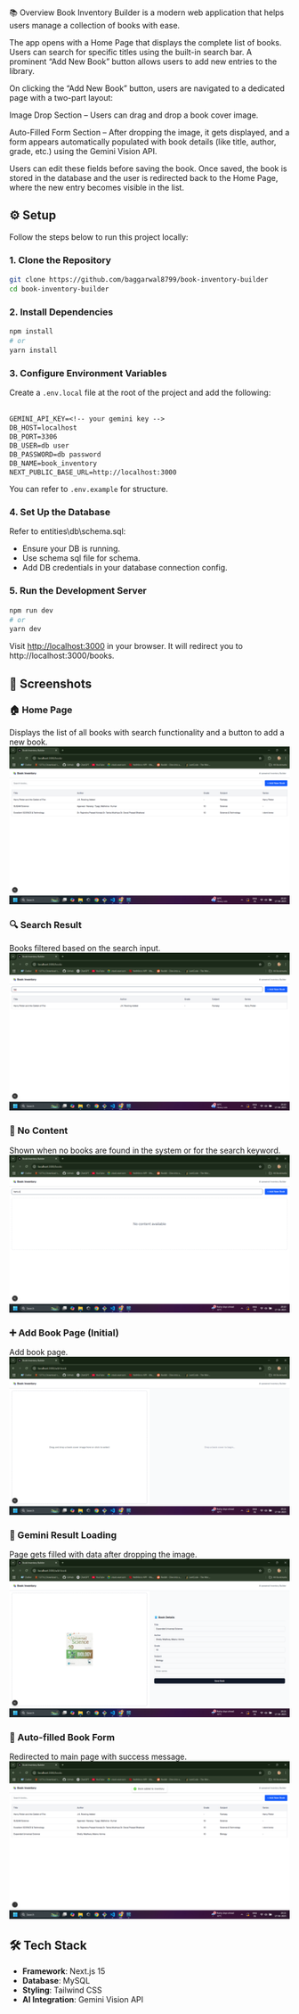 📚 Overview
Book Inventory Builder is a modern web application that helps users manage a collection of books with ease.

The app opens with a Home Page that displays the complete list of books. Users can search for specific titles using the built-in search bar. A prominent “Add New Book” button allows users to add new entries to the library.

On clicking the “Add New Book” button, users are navigated to a dedicated page with a two-part layout:

Image Drop Section – Users can drag and drop a book cover image.

Auto-Filled Form Section – After dropping the image, it gets displayed, and a form appears automatically populated with book details (like title, author, grade, etc.) using the Gemini Vision API.

Users can edit these fields before saving the book. Once saved, the book is stored in the database and the user is redirected back to the Home Page, where the new entry becomes visible in the list.

## ⚙️ Setup

Follow the steps below to run this project locally:

### 1. **Clone the Repository**

```bash
git clone https://github.com/baggarwal8799/book-inventory-builder
cd book-inventory-builder
```

### 2. **Install Dependencies**

```bash
npm install
# or
yarn install
```

### 3. **Configure Environment Variables**

Create a `.env.local` file at the root of the project and add the following:

```env

GEMINI_API_KEY=<!-- your gemini key -->
DB_HOST=localhost
DB_PORT=3306
DB_USER=db user
DB_PASSWORD=db password
DB_NAME=book_inventory
NEXT_PUBLIC_BASE_URL=http://localhost:3000

```

You can refer to `.env.example` for structure.

### 4. **Set Up the Database**

Refer to entities\db\schema.sql:

- Ensure your DB is running.
- Use schema sql file for schema.
- Add DB credentials in your database connection config.

### 5. **Run the Development Server**

```bash
npm run dev
# or
yarn dev
```

Visit [http://localhost:3000](http://localhost:3000) in your browser. It will redirect you to http://localhost:3000/books.

## 📸 Screenshots

### 🏠 Home Page
Displays the list of all books with search functionality and a button to add a new book.  
![Home Page](screenshots/homepage.png)

### 🔍 Search Result
Books filtered based on the search input.  
![Search Result](screenshots/search.png)

### 🚫 No Content
Shown when no books are found in the system or for the search keyword.  
![No Content](screenshots/no-content.png)

### ➕ Add Book Page (Initial)
Add book page.  
![Add Book](screenshots/add-book.png)

### 🔄 Gemini Result Loading
Page gets filled with data after dropping the image.
![Gemini Result](screenshots/gemini-result.png)

### 📝 Auto-filled Book Form
Redirected to main page with success message.
![Book Added](screenshots/book-added.png)

## 🛠 Tech Stack

- **Framework**: Next.js 15
- **Database**: MySQL
- **Styling**: Tailwind CSS
- **AI Integration**: Gemini Vision API
